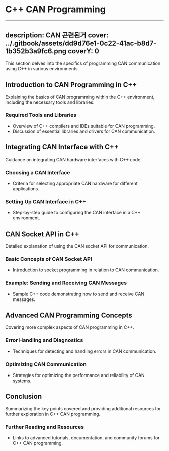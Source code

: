 # C++ CAN Programming


---
description: CAN 곤련된거
cover: ../.gitbook/assets/dd9d76e1-0c22-41ac-b8d7-1b352b3a9fc6.png
coverY: 0
---



This section delves into the specifics of programming CAN communication using C++ in various environments.

## Introduction to CAN Programming in C++

Explaining the basics of CAN programming within the C++ environment, including the necessary tools and libraries.

### Required Tools and Libraries

- Overview of C++ compilers and IDEs suitable for CAN programming.
- Discussion of essential libraries and drivers for CAN communication.

## Integrating CAN Interface with C++

Guidance on integrating CAN hardware interfaces with C++ code.

### Choosing a CAN Interface

- Criteria for selecting appropriate CAN hardware for different applications.

### Setting Up CAN Interface in C++

- Step-by-step guide to configuring the CAN interface in a C++ environment.

## CAN Socket API in C++

Detailed explanation of using the CAN socket API for communication.

### Basic Concepts of CAN Socket API

- Introduction to socket programming in relation to CAN communication.

### Example: Sending and Receiving CAN Messages

- Sample C++ code demonstrating how to send and receive CAN messages.

## Advanced CAN Programming Concepts

Covering more complex aspects of CAN programming in C++.

### Error Handling and Diagnostics

- Techniques for detecting and handling errors in CAN communication.

### Optimizing CAN Communication

- Strategies for optimizing the performance and reliability of CAN systems.

## Conclusion

Summarizing the key points covered and providing additional resources for further exploration in C++ CAN programming.

### Further Reading and Resources

- Links to advanced tutorials, documentation, and community forums for C++ CAN programming.


